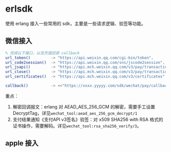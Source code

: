 erlsdk
=====

使用 erlang 接入一些常用的 sdk，主要是一些请求逻辑、验签等功能。

微信接入
-----
```erlang
% 完成以下接口，以及充值回调 callback
url_token()         -> "https://api.weixin.qq.com/cgi-bin/token".
url_code2session()  -> "https://api.weixin.qq.com/sns/jscode2session".
url_jsapi()         -> "https://api.mch.weixin.qq.com/v3/pay/transactions/jsapi".
url_close()         -> "https://api.mch.weixin.qq.com/v3/pay/transactions/out-trade-no/~s/close".
url_certificates()  -> "https://api.mch.weixin.qq.com/v3/certificates".

callback()          -> <<"https://xxxx.yyyyy.com/sdk/wechat/pay/callback">>.
```
重点：
1.  解密回调报文：erlang 对 AEAD_AES_256_GCM 的解密，需要手工设置 DecryptTag，详见`wechat_tool:aead_aes_256_gcm_decrypt/1`
2.  支付结果通知《支付API v3签名》验签：对 x509 SHA256 with RSA 格式的证书操作，需要解码。详见`wechat_tool:rsa_sha256_verify/3`。


apple 接入
-----
```erlang
```




